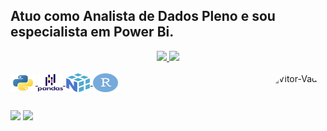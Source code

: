 
## Atuo como Analista de Dados Pleno e sou especialista em Power Bi.

<div align="center">
  <a href="https://github.com/Vitorz-Pereira">
  <img height="180em" src="https://github-readme-stats.vercel.app/api?username=Vitorz-Pereira&show_icons=true&theme=dracula&include_all_commits=true&count_private=true"/>
  <img height="180em" src="https://github-readme-stats.vercel.app/api/top-langs/?username=Vitorz-Pereira&layout=compact&langs_count=7&theme=dracula"/>
</div>
  
<div style="display: inline_block"><br>
  <img align="center" alt="Vitor-Python" height="30" width="40" src="https://raw.githubusercontent.com/devicons/devicon/master/icons/python/python-original.svg">
  <img align="center" alt="Vitor-Pandas" height="30" width="40" src="https://raw.githubusercontent.com/devicons/devicon/master/icons/pandas/pandas-original-wordmark.svg">
  <img align="center" alt="Vitor-Numpy" height="30" width="40" src="https://raw.githubusercontent.com/devicons/devicon/master/icons/numpy/numpy-original.svg">  
  <img align="center" alt="VitorRstudio" height="30" width="40" src="https://raw.githubusercontent.com/devicons/devicon/master/icons/rstudio/rstudio-original.svg">

 <img align="right" alt="Vitor-Vader" height="150" style="border-radius:50px;" src="https://cdn.discordapp.com/attachments/833878767511666743/915397559508422706/baby-yoda-the-mandalorian-e1578409976943-890x466.png">

 </div>
  
  ##
 
<div> 
  <a href = "mailto:vitorsilva545@hotmail.com"><img src="https://img.shields.io/badge/Microsoft_Outlook-0078D4?style=for-the-badge&logo=microsoft-outlook&logoColor=white" target="_blank"></a>
  <a href="https://www.linkedin.com/in/vitor-silva-sistemas/" target="_blank"><img src="https://img.shields.io/badge/-LinkedIn-%230077B5?style=for-the-badge&logo=linkedin&logoColor=white" target="_blank"></a> 

 
</div>

